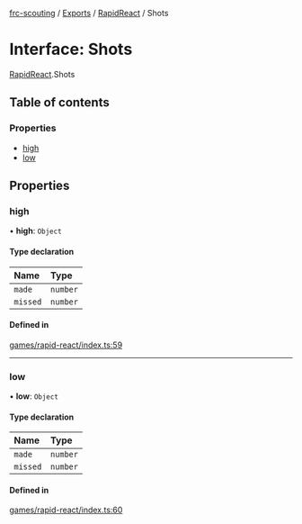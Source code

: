 [frc-scouting](../README.md) / [Exports](../modules.md) / [RapidReact](../modules/RapidReact.md) / Shots

# Interface: Shots

[RapidReact](../modules/RapidReact.md).Shots

## Table of contents

### Properties

- [high](RapidReact.Shots.md#high)
- [low](RapidReact.Shots.md#low)

## Properties

### high

• **high**: `Object`

#### Type declaration

| Name | Type |
| :------ | :------ |
| `made` | `number` |
| `missed` | `number` |

#### Defined in

[games/rapid-react/index.ts:59](https://github.com/BREAD5940/frc-scouting/blob/c1beda6/src/games/rapid-react/index.ts#L59)

___

### low

• **low**: `Object`

#### Type declaration

| Name | Type |
| :------ | :------ |
| `made` | `number` |
| `missed` | `number` |

#### Defined in

[games/rapid-react/index.ts:60](https://github.com/BREAD5940/frc-scouting/blob/c1beda6/src/games/rapid-react/index.ts#L60)
